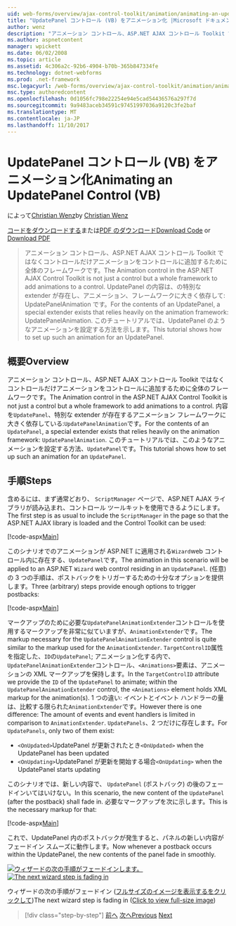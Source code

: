 ```yaml
---
uid: web-forms/overview/ajax-control-toolkit/animation/animating-an-updatepanel-control-vb
title: "UpdatePanel コントロール (VB) をアニメーション化 |Microsoft ドキュメント"
author: wenz
description: "アニメーション コントロール、ASP.NET AJAX コントロール Toolkit ではなくコントロールだけアニメーションをコントロールに追加するために全体のフレームワークです。 内容を."
ms.author: aspnetcontent
manager: wpickett
ms.date: 06/02/2008
ms.topic: article
ms.assetid: 4c306a2c-92b6-4904-b70b-365b847334fe
ms.technology: dotnet-webforms
ms.prod: .net-framework
msc.legacyurl: /web-forms/overview/ajax-control-toolkit/animation/animating-an-updatepanel-control-vb
msc.type: authoredcontent
ms.openlocfilehash: 0d1056fc798e22254e94e5cad54436576a297f7d
ms.sourcegitcommit: 9a9483aceb34591c97451997036a9120c3fe2baf
ms.translationtype: MT
ms.contentlocale: ja-JP
ms.lasthandoff: 11/10/2017
---
```

<a name="animating-an-updatepanel-control-vb"></a><span data-ttu-id="1e736-104">UpdatePanel コントロール (VB) をアニメーション化</span><span class="sxs-lookup"><span data-stu-id="1e736-104">Animating an UpdatePanel Control (VB)</span></span>
====================
<span data-ttu-id="1e736-105">によって[Christian Wenz](https://github.com/wenz)</span><span class="sxs-lookup"><span data-stu-id="1e736-105">by [Christian Wenz](https://github.com/wenz)</span></span>

<span data-ttu-id="1e736-106">[コードをダウンロードする](http://download.microsoft.com/download/9/3/f/93f8daea-bebd-4821-833b-95205389c7d0/UpdatePanelAnimation1.vb.zip)または[PDF のダウンロード](http://download.microsoft.com/download/b/6/a/b6ae89ee-df69-4c87-9bfb-ad1eb2b23373/updatepanelanimation1VB.pdf)</span><span class="sxs-lookup"><span data-stu-id="1e736-106">[Download Code](http://download.microsoft.com/download/9/3/f/93f8daea-bebd-4821-833b-95205389c7d0/UpdatePanelAnimation1.vb.zip) or [Download PDF](http://download.microsoft.com/download/b/6/a/b6ae89ee-df69-4c87-9bfb-ad1eb2b23373/updatepanelanimation1VB.pdf)</span></span>

> <span data-ttu-id="1e736-107">アニメーション コントロール、ASP.NET AJAX コントロール Toolkit ではなくコントロールだけアニメーションをコントロールに追加するために全体のフレームワークです。</span><span class="sxs-lookup"><span data-stu-id="1e736-107">The Animation control in the ASP.NET AJAX Control Toolkit is not just a control but a whole framework to add animations to a control.</span></span> <span data-ttu-id="1e736-108">UpdatePanel の内容は、の特別な extender が存在し、アニメーション、フレームワークに大きく依存して: UpdatePanelAnimation です。</span><span class="sxs-lookup"><span data-stu-id="1e736-108">For the contents of an UpdatePanel, a special extender exists that relies heavily on the animation framework: UpdatePanelAnimation.</span></span> <span data-ttu-id="1e736-109">このチュートリアルでは、UpdatePanel のようなアニメーションを設定する方法を示します。</span><span class="sxs-lookup"><span data-stu-id="1e736-109">This tutorial shows how to set up such an animation for an UpdatePanel.</span></span>


## <a name="overview"></a><span data-ttu-id="1e736-110">概要</span><span class="sxs-lookup"><span data-stu-id="1e736-110">Overview</span></span>

<span data-ttu-id="1e736-111">アニメーション コントロール、ASP.NET AJAX コントロール Toolkit ではなくコントロールだけアニメーションをコントロールに追加するために全体のフレームワークです。</span><span class="sxs-lookup"><span data-stu-id="1e736-111">The Animation control in the ASP.NET AJAX Control Toolkit is not just a control but a whole framework to add animations to a control.</span></span> <span data-ttu-id="1e736-112">内容を`UpdatePanel`、特別な extender が存在するアニメーション フレームワークに大きく依存している:`UpdatePanelAnimation`です。</span><span class="sxs-lookup"><span data-stu-id="1e736-112">For the contents of an `UpdatePanel`, a special extender exists that relies heavily on the animation framework: `UpdatePanelAnimation`.</span></span> <span data-ttu-id="1e736-113">このチュートリアルでは、このようなアニメーションを設定する方法、`UpdatePanel`です。</span><span class="sxs-lookup"><span data-stu-id="1e736-113">This tutorial shows how to set up such an animation for an `UpdatePanel`.</span></span>

## <a name="steps"></a><span data-ttu-id="1e736-114">手順</span><span class="sxs-lookup"><span data-stu-id="1e736-114">Steps</span></span>

<span data-ttu-id="1e736-115">含めるには、まず通常どおり、 `ScriptManager`  ページで、ASP.NET AJAX ライブラリが読み込まれ、コントロール ツールキットを使用できるようにします。</span><span class="sxs-lookup"><span data-stu-id="1e736-115">The first step is as usual to include the `ScriptManager` in the page so that the ASP.NET AJAX library is loaded and the Control Toolkit can be used:</span></span>

[!code-aspx[Main](animating-an-updatepanel-control-vb/samples/sample1.aspx)]

<span data-ttu-id="1e736-116">このシナリオでのアニメーションが ASP.NET に適用される`Wizard`web コントロール内に存在する、`UpdatePanel`です。</span><span class="sxs-lookup"><span data-stu-id="1e736-116">The animation in this scenario will be applied to an ASP.NET `Wizard` web control residing in an `UpdatePanel`.</span></span> <span data-ttu-id="1e736-117">(任意) の 3 つの手順は、ポストバックをトリガーするための十分なオプションを提供します。</span><span class="sxs-lookup"><span data-stu-id="1e736-117">Three (arbitrary) steps provide enough options to trigger postbacks:</span></span>

[!code-aspx[Main](animating-an-updatepanel-control-vb/samples/sample2.aspx)]

<span data-ttu-id="1e736-118">マークアップのために必要な`UpdatePanelAnimationExtender`コントロールを使用するマークアップを非常に似ていますが、`AnimationExtender`です。</span><span class="sxs-lookup"><span data-stu-id="1e736-118">The markup necessary for the `UpdatePanelAnimationExtender` control is quite similar to the markup used for the `AnimationExtender`.</span></span> <span data-ttu-id="1e736-119">`TargetControlID`属性を指定した、`ID`の`UpdatePanel`; アニメーション化する内で、`UpdatePanelAnimationExtender`コントロール、`<Animations>`要素は、アニメーションの XML マークアップを保持します。</span><span class="sxs-lookup"><span data-stu-id="1e736-119">In the `TargetControlID` attribute we provide the `ID` of the `UpdatePanel` to animate; within the `UpdatePanelAnimationExtender` control, the `<Animations>` element holds XML markup for the animation(s).</span></span> <span data-ttu-id="1e736-120">1 つの違い: イベントとイベント ハンドラーの量は、比較する限られた`AnimationExtender`です。</span><span class="sxs-lookup"><span data-stu-id="1e736-120">However there is one difference: The amount of events and event handlers is limited in comparison to `AnimationExtender`.</span></span> <span data-ttu-id="1e736-121">`UpdatePanels`、2 つだけに存在します。</span><span class="sxs-lookup"><span data-stu-id="1e736-121">For `UpdatePanels`, only two of them exist:</span></span>

- <span data-ttu-id="1e736-122">`<OnUpdated>`UpdatePanel が更新されたとき</span><span class="sxs-lookup"><span data-stu-id="1e736-122">`<OnUpdated>` when the UpdatePanel has been updated</span></span>
- <span data-ttu-id="1e736-123">`<OnUpdating>`UpdatePanel が更新を開始する場合</span><span class="sxs-lookup"><span data-stu-id="1e736-123">`<OnUpdating>` when the UpdatePanel starts updating</span></span>

<span data-ttu-id="1e736-124">このシナリオでは、新しい内容で、 `UpdatePanel` (ポストバック) の後のフェードインいてはいけない。</span><span class="sxs-lookup"><span data-stu-id="1e736-124">In this scenario, the new content of the `UpdatePanel` (after the postback) shall fade in.</span></span> <span data-ttu-id="1e736-125">必要なマークアップを次に示します。</span><span class="sxs-lookup"><span data-stu-id="1e736-125">This is the necessary markup for that:</span></span>

[!code-aspx[Main](animating-an-updatepanel-control-vb/samples/sample3.aspx)]

<span data-ttu-id="1e736-126">これで、UpdatePanel 内のポストバックが発生すると、パネルの新しい内容がフェードイン スムーズに動作します。</span><span class="sxs-lookup"><span data-stu-id="1e736-126">Now whenever a postback occurs within the UpdatePanel, the new contents of the panel fade in smoothly.</span></span>


<span data-ttu-id="1e736-127">[![ウィザードの次の手順がフェードインします。](animating-an-updatepanel-control-vb/_static/image2.png)](animating-an-updatepanel-control-vb/_static/image1.png)</span><span class="sxs-lookup"><span data-stu-id="1e736-127">[![The next wizard step is fading in](animating-an-updatepanel-control-vb/_static/image2.png)](animating-an-updatepanel-control-vb/_static/image1.png)</span></span>

<span data-ttu-id="1e736-128">ウィザードの次の手順がフェードイン ([フルサイズのイメージを表示するをクリックして](animating-an-updatepanel-control-vb/_static/image3.png))</span><span class="sxs-lookup"><span data-stu-id="1e736-128">The next wizard step is fading in ([Click to view full-size image](animating-an-updatepanel-control-vb/_static/image3.png))</span></span>

>[!div class="step-by-step"]
<span data-ttu-id="1e736-129">[前へ](changing-an-animation-using-client-side-code-vb.md)
[次へ](dynamically-controlling-updatepanel-animations-vb.md)</span><span class="sxs-lookup"><span data-stu-id="1e736-129">[Previous](changing-an-animation-using-client-side-code-vb.md)
[Next](dynamically-controlling-updatepanel-animations-vb.md)</span></span>
